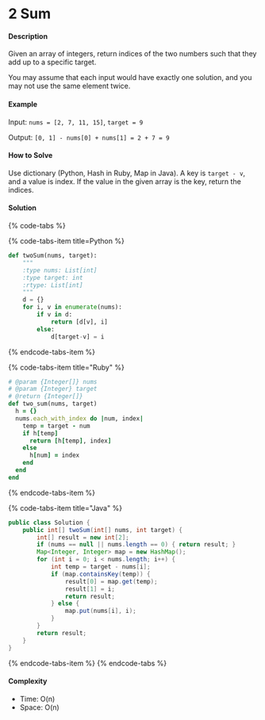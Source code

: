 # 2 Sum

#### Description

Given an array of integers, return indices of the two numbers such that they add up to a specific target.

You may assume that each input would have exactly one solution, and you may not use the same element twice.

#### Example
Input: `nums = [2, 7, 11, 15]`, `target = 9`

Output: `[0, 1] - nums[0] + nums[1] = 2 + 7 = 9`

#### How to Solve

Use dictionary (Python, Hash in Ruby, Map in Java).
A key is `target - v`, and a value is index.
If the value in the given array is the key, return the
indices.

#### Solution

{% code-tabs %}

{% code-tabs-item title=Python %}
```python
def twoSum(nums, target):
    """
    :type nums: List[int]
    :type target: int
    :rtype: List[int]
    """
    d = {}
    for i, v in enumerate(nums):
        if v in d:
            return [d[v], i]
        else:
            d[target-v] = i
```
{% endcode-tabs-item %}

{% code-tabs-item title="Ruby" %}
```ruby
# @param {Integer[]} nums
# @param {Integer} target
# @return {Integer[]}
def two_sum(nums, target)
  h = {}
  nums.each_with_index do |num, index|
    temp = target - num
    if h[temp]
      return [h[temp], index]
    else
      h[num] = index
    end
  end
end
```
{% endcode-tabs-item %}

{% code-tabs-item title="Java" %}
```java
public class Solution {
    public int[] twoSum(int[] nums, int target) {
        int[] result = new int[2];
        if (nums == null || nums.length == 0) { return result; }
        Map<Integer, Integer> map = new HashMap();
        for (int i = 0; i < nums.length; i++) {
            int temp = target - nums[i];
            if (map.containsKey(temp)) {
                result[0] = map.get(temp);
                result[1] = i;
                return result;
            } else {
                map.put(nums[i], i);
            }
        }
        return result;
    }
}
```
{% endcode-tabs-item %}
{% endcode-tabs %}

#### Complexity
- Time: O(n)
- Space: O(n)
